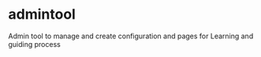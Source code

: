 # admintool
Admin tool to manage and create configuration and pages for Learning and guiding process 
